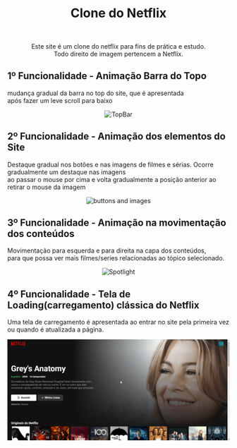 <h1 align="center">
<br>
 Clone do Netflix
 <br>
</h1>
 <br>
 <p align="center">Este site é um clone do netflix para fins de prática e estudo.<br> Todo direito de imagem pertencem a Netflix.</p>

## 1º Funcionalidade - Animação Barra do Topo
<p>mudança gradual da barra no top do site, que é apresentada<br> após fazer um leve scroll para baixo</p>
<div align="center">
<img src="./gifs/GifTopbarNetflix.gif" alt="TopBar" height="425">
</div>

## 2º Funcionalidade - Animação dos elementos do Site
<p>Destaque gradual nos botões e nas imagens de filmes e sérias. Ocorre gradualmente um destaque nas imagens<br> ao passar o mouse por cima e volta gradualmente a posição anterior ao retirar o mouse da imagem</p>
<div align="center">
<img src="./gifs/buttonsAndImage.gif" alt="buttons and images" height="425">
</div>

## 3º Funcionalidade - Animação na movimentação dos conteúdos
<p>Movimentação para esquerda e para direita na capa dos conteúdos,<br> para que possa ver mais filmes/series relacionadas ao tópico selecionado.</p>
<div align="center">
<img src="./gifs/DestaquesMovieAndSeries.gif" alt="Spotlight" height="425">
</div>


## 4º Funcionalidade - Tela de Loading(carregamento) clássica do Netflix
<p>Uma tela de carregamento é apresentada ao entrar no site pela primeira vez<br> ou quando é atualizada a página.</p>
<div align="center">
<img src="./gifs/Loading.gif" alt="Loading">
</div>
